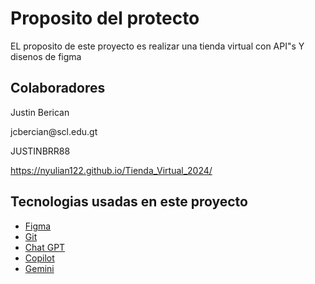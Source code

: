 # Proposito del protecto 

EL proposito de este proyecto es realizar una tienda virtual con API"s Y disenos de figma

## Colaboradores
<p>Justin Berican</p>
<p>jcbercian@scl.edu.gt</p>
<p>JUSTINBRR88<p></p>

https://nyulian122.github.io/Tienda_Virtual_2024/
## Tecnologias usadas en este proyecto

- [Figma](https://www.bing.com/ck/a?!&&p=9fff5c2f6aa235ebJmltdHM9MTcxNDYwODAwMCZpZ3VpZD0wZGY2NmEzNi0xYmVkLTYxZmItM2EwNC03ZTQ0MWE0YTYwYTQmaW5zaWQ9NTIwNw&ptn=3&ver=2&hsh=3&fclid=0df66a36-1bed-61fb-3a04-7e441a4a60a4&psq=figma&u=a1aHR0cHM6Ly93d3cuZmlnbWEuY29tLw&ntb=1)
- [Git](link_a_demo)
- [Chat GPT](https://chat.openai.com/)
- [Copilot](otro_enlace)
- [Gemini](otro_enlace)
